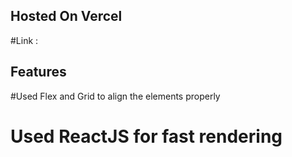 ## Hosted On Vercel 
   #Link : 

## Features
  #Used Flex and Grid to align the elements properly
  # Used ReactJS for fast rendering
